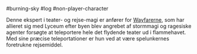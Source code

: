 #burning-sky #log #non-player-character

Denne ekspert i teater- og rejse-magi er anfører for [Wayfarerne](Wayfarerne.md), som har allieret sig med Lyceum efter byen blev angrebet af stormmagi og ragesiske agenter forsøgte at teleportere hele det flydende teater ud i flammehavet.
Med sine præcise teleportationer er hun ved at være spelunkernes foretrukne rejsemiddel.
